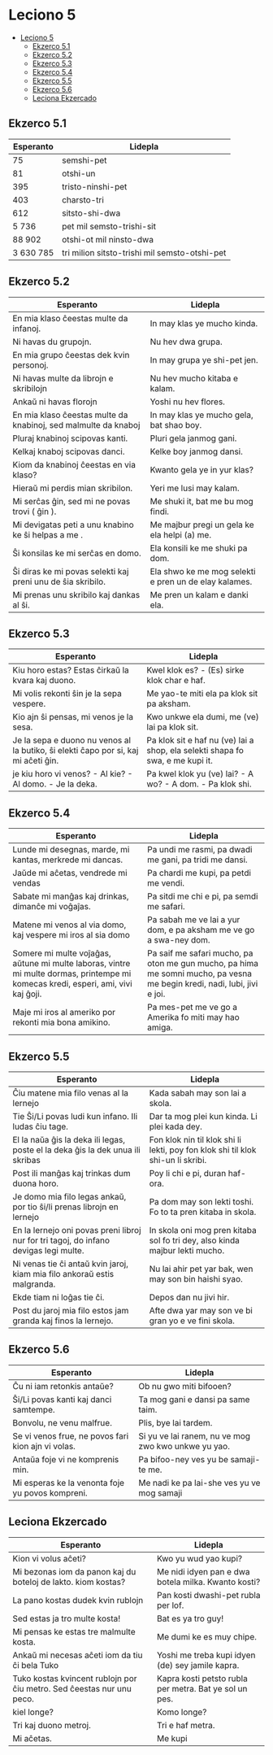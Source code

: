 # Leciono 5

- [Leciono 5](#leciono-5)
  - [Ekzerco 5.1](#ekzerco-51)
  - [Ekzerco 5.2](#ekzerco-52)
  - [Ekzerco 5.3](#ekzerco-53)
  - [Ekzerco 5.4](#ekzerco-54)
  - [Ekzerco 5.5](#ekzerco-55)
  - [Ekzerco 5.6](#ekzerco-56)
  - [Leciona Ekzercado](#leciona-ekzercado)

## Ekzerco 5.1

| Esperanto | Lidepla                                       |
| --------- | --------------------------------------------- |
| 75        | semshi-pet                                    |
| 81        | otshi-un                                      |
| 395       | tristo-ninshi-pet                             |
| 403       | charsto-tri                                   |
| 612       | sitsto-shi-dwa                                |
| 5 736     | pet mil semsto-trishi-sit                     |
| 88 902    | otshi-ot mil ninsto-dwa                       |
| 3 630 785 | tri milion sitsto-trishi mil semsto-otshi-pet |

## Ekzerco 5.2

| Esperanto                                                      | Lidepla                                               |
| -------------------------------------------------------------- | ----------------------------------------------------- |
| En mia klaso ĉeestas multe da infanoj.                         | In may klas ye mucho kinda.                           |
| Ni havas du grupojn.                                           | Nu hev dwa grupa.                                     |
| En mia grupo ĉeestas dek kvin personoj.                        | In may grupa ye shi-pet jen.                          |
| Ni havas multe da librojn e skribilojn                         | Nu hev mucho kitaba e kalam.                          |
| Ankaŭ ni havas florojn                                         | Yoshi nu hev flores.                                  |
| En mia klaso ĉeestas multe da knabinoj, sed malmulte da knaboj | In may klas ye mucho gela, bat shao boy.              |
| Pluraj knabinoj scipovas kanti.                                | Pluri gela janmog gani.                               |
| Kelkaj knaboj scipovas danci.                                  | Kelke boy janmog dansi.                               |
| Kiom da knabinoj ĉeestas en via klaso?                         | Kwanto gela ye in yur klas?                           |
| Hieraŭ mi perdis mian skribilon.                               | Yeri me lusi may kalam.                               |
| Mi serĉas ĝin, sed mi ne povas trovi ( ĝin ).                  | Me shuki it, bat me bu mog findi.                     |
| Mi devigatas peti a unu knabino ke ŝi helpas a me .            | Me majbur pregi un gela ke ela helpi (a) me.          |
| Ŝi konsilas ke mi serĉas en domo.                              | Ela konsili ke me shuki pa dom.                       |
| Ŝi diras ke mi povas selekti kaj preni unu de ŝia skribilo.    | Ela shwo ke me mog selekti e pren un de elay kalames. |
| Mi prenas unu skribilo kaj dankas al ŝi.                       | Me pren un kalam e danki ela.                         |

## Ekzerco 5.3

| Esperanto                                                                          | Lidepla                                                                       |
| ---------------------------------------------------------------------------------- | ----------------------------------------------------------------------------- |
| Kiu horo estas? Estas ĉirkaŭ la kvara kaj duono.                                   | Kwel klok es? - (Es) sirke klok char e haf.                                   |
| Mi volis rekonti ŝin je la sepa vespere.                                           | Me yao-te miti ela pa klok sit pa aksham.                                     |
| Kio ajn ŝi pensas, mi venos je la sesa.                                            | Kwo unkwe ela dumi, me (ve) lai pa klok sit.                                  |
| Je la sepa e duono nu venos al la butiko, ŝi elekti ĉapo por si, kaj mi aĉeti ĝin. | Pa klok sit e haf nu (ve) lai a shop, ela selekti shapa fo swa, e me kupi it. |
| je kiu horo vi venos? - Al kie? - Al domo. - Je la deka.                           | Pa kwel klok yu (ve) lai? - A wo? - A dom. - Pa klok shi.                     |

## Ekzerco 5.4

| Esperanto                                                                                                                         | Lidepla                                                                                                                 |
| --------------------------------------------------------------------------------------------------------------------------------- | ----------------------------------------------------------------------------------------------------------------------- |
| Lunde mi desegnas, marde, mi kantas, merkrede mi dancas.                                                                          | Pa undi me rasmi, pa dwadi me gani, pa tridi me dansi.                                                                  |
| Jaŭde mi aĉetas, vendrede mi vendas                                                                                               | Pa chardi me kupi, pa petdi me vendi.                                                                                   |
| Sabate mi manĝas kaj drinkas, dimanĉe mi voĝaĵas.                                                                                 | Pa sitdi me chi e pi, pa semdi me safari.                                                                               |
| Matene mi venos al via domo, kaj vespere mi iros al sia domo                                                                      | Pa sabah me ve lai a yur dom, e pa aksham me ve go a swa-ney dom.                                                       |
| Somere mi multe voĵaĝas, aŭtune mi multe laboras, vintre mi multe dormas, printempe mi komecas kredi, esperi, ami, vivi kaj ĝoji. | Pa saif me safari mucho, pa oton me gun mucho, pa hima me somni mucho, pa vesna me begin kredi, nadi, lubi, jivi e joi. |
| Maje mi iros al ameriko por rekonti mia bona amikino.                                                                             | Pa mes-pet me ve go a Amerika fo miti may hao amiga.                                                                    |

## Ekzerco 5.5

| Esperanto                                                                             | Lidepla                                                                         |
| ------------------------------------------------------------------------------------- | ------------------------------------------------------------------------------- |
| Ĉiu matene mia filo venas al la lernejo                                               | Kada sabah may son lai a skola.                                                 |
| Tie Ŝi/Li povas ludi kun infano. Ili ludas ĉiu tage.                                  | Dar ta mog plei kun kinda. Li plei kada dey.                                    |
| El la naŭa ĝis la deka ili legas, poste el la deka ĝis la dek unua ili skribas        | Fon klok nin til klok shi li lekti, poy fon klok shi til klok shi-un li skribi. |
| Post ili manĝas kaj trinkas dum duona horo.                                           | Poy li chi e pi, duran haf-ora.                                                 |
| Je domo mia filo legas ankaŭ, por tio ŝi/li prenas librojn en lernejo                 | Pa dom may son lekti toshi. Fo to ta pren kitaba in skola.                      |
| En la lernejo oni povas preni libroj nur for tri tagoj, do infano devigas legi multe. | In skola oni mog pren kitaba sol fo tri dey, also kinda majbur lekti mucho.     |
| Ni venas tie ĉi antaŭ kvin jaroj, kiam mia filo ankoraŭ estis malgranda.              | Nu lai ahir pet yar bak, wen may son bin haishi syao.                           |
| Ekde tiam ni loĝas tie ĉi.                                                            | Depos dan nu jivi hir.                                                          |
| Post du jaroj mia filo estos jam granda kaj finos la lernejo.                         | Afte dwa yar may son ve bi gran yo e ve fini skola.                             |

## Ekzerco 5.6

| Esperanto                                          | Lidepla                                             |
| -------------------------------------------------- | --------------------------------------------------- |
| Ĉu ni iam retonkis antaŭe?                         | Ob nu gwo miti bifooen?                             |
| Ŝi/Li povas kanti kaj danci samtempe.              | Ta mog gani e dansi pa same taim.                   |
| Bonvolu, ne venu malfrue.                          | Plis, bye lai tardem.                               |
| Se vi venos frue, ne povos fari kion ajn vi volas. | Si yu ve lai ranem, nu ve mog zwo kwo unkwe yu yao. |
| Antaŭa foje vi ne komprenis min.                   | Pa bifoo-ney ves yu be samaji-te me.                |
| Mi esperas ke la venonta foje yu povos kompreni.   | Me nadi ke pa lai-she ves yu ve mog samaji          |

## Leciona Ekzercado

| Esperanto                                                             | Lidepla                                                |
| --------------------------------------------------------------------- | ------------------------------------------------------ |
| Kion vi volus aĉeti?                                                  | Kwo yu wud yao kupi?                                   |
| Mi bezonas iom da panon kaj du boteloj de lakto. kiom kostas?         | Me nidi idyen pan e dwa botela milka. Kwanto kosti?    |
| La pano kostas dudek kvin rublojn                                     | Pan kosti dwashi-pet rubla per lof.                    |
| Sed estas ja tro multe kosta!                                         | Bat es ya tro guy!                                     |
| Mi pensas ke estas tre malmulte kosta.                                | Me dumi ke es muy chipe.                               |
| Ankaŭ mi necesas aĉeti iom da tiu ĉi bela Tuko                        | Yoshi me treba kupi idyen (de) sey jamile kapra.       |
| Tuko kostas kvincent rublojn por ĉiu metro. Sed ĉeestas nur unu peco. | Kapra kosti petsto rubla per metra. Bat ye sol un pes. |
| kiel longe?                                                           | Komo longe?                                            |
| Tri kaj duono metroj.                                                 | Tri e haf metra.                                       |
| Mi aĉetas.                                                            | Me kupi                                                |
